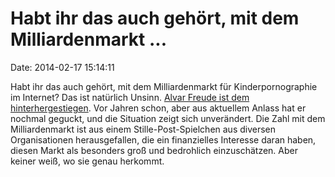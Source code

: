 Habt ihr das auch gehört, mit dem Milliardenmarkt \...
======================================================

Date: 2014-02-17 15:14:11

Habt ihr das auch gehört, mit dem Milliardenmarkt für Kinderpornographie
im Internet? Das ist natürlich Unsinn. [Alvar Freude ist dem
hinterhergestiegen](http://blog.alvar-freude.de/2014/02/milliardenmarkt.html).
Vor Jahren schon, aber aus aktuellem Anlass hat er nochmal geguckt, und
die Situation zeigt sich unverändert. Die Zahl mit dem Milliardenmarkt
ist aus einem Stille-Post-Spielchen aus diversen Organisationen
herausgefallen, die ein finanzielles Interesse daran haben, diesen Markt
als besonders groß und bedrohlich einzuschätzen. Aber keiner weiß, wo
sie genau herkommt.
